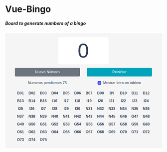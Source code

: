 # Vue-Bingo
##### Board to generate numbers of a bingo

![Alt text](src/assets/Example.png?raw=true "Board")